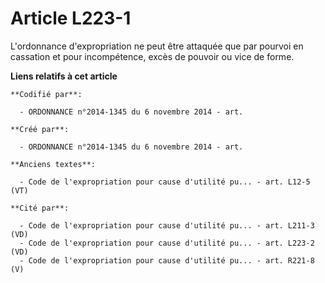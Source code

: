 # Article L223-1

L'ordonnance d'expropriation ne peut être attaquée que par pourvoi en cassation et pour incompétence, excès de pouvoir ou
vice de forme.

**Liens relatifs à cet article**

	**Codifié par**:

	  - ORDONNANCE n°2014-1345 du 6 novembre 2014 - art.

	**Créé par**:

	  - ORDONNANCE n°2014-1345 du 6 novembre 2014 - art.

	**Anciens textes**:

	  - Code de l'expropriation pour cause d'utilité pu... - art. L12-5 (VT)

	**Cité par**:

	  - Code de l'expropriation pour cause d'utilité pu... - art. L211-3 (VD)
	  - Code de l'expropriation pour cause d'utilité pu... - art. L223-2 (VD)
	  - Code de l'expropriation pour cause d'utilité pu... - art. R221-8 (V)
